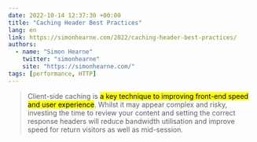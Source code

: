 ```yaml
---
date: 2022-10-14 12:37:30 +00:00
title: "Caching Header Best Practices"
lang: en
link: https://simonhearne.com/2022/caching-header-best-practices/
authors:
  - name: "Simon Hearne"
    twitter: "simonhearne"
    site: "https://simonhearne.com/"
tags: [performance, HTTP]
---
```


> Client-side caching is <mark>a key technique to improving front-end speed and user experience</mark>. Whilst it may appear complex and risky, investing the time to review your content and setting the correct response headers will reduce bandwidth utilisation and improve speed for return visitors as well as mid-session.
